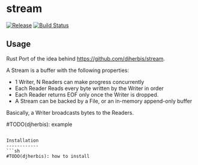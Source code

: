 stream 
==========

[![Release](https://img.shields.io/github/release/djherbis/rust-stream.svg)](https://github.com/djherbis/rust-stream/releases/latest)
[![Build Status](https://travis-ci.org/djherbis/rust-stream.svg?branch=master)](https://travis-ci.org/djherbis/rust-stream)

Usage
------------
Rust Port of the idea behind https://github.com/djherbis/stream.

A Stream is a buffer with the following properties:

* 1 Writer, N Readers can make progress concurrently
* Each Reader Reads every byte written by the Writer in order
* Each Reader returns EOF only once the Writer is dropped.
* A Stream can be backed by a File, or an in-memory append-only buffer

Basically, a Writer broadcasts bytes to the Readers.

#TODO(djherbis): example
```

Installation
------------
```sh
#TODO(djherbis): how to install
```